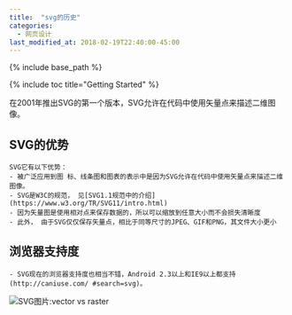 ```yaml
---
title:  "svg的历史"
categories: 
  - 网页设计
last_modified_at: 2018-02-19T22:40:00-45:00
---
```


{% include base_path %}

{% include toc title="Getting Started" %}

在2001年推出SVG的第一个版本，SVG允许在代码中使用矢量点来描述二维图像。

## SVG的优势  

 	SVG它有以下优势：
 	- 被广泛应用到图 标、线条图和图表的表示中是因为SVG允许在代码中使用矢量点来描述二维图像。
 	- SVG是W3C的规范， 见[SVG1.1规范中的介绍](https://www.w3.org/TR/SVG11/intro.html)  
 	- 因为矢量图是使用相对点来保存数据的，所以可以缩放到任意大小而不会损失清晰度  
 	- 此外， 由于SVG仅仅保存矢量点，相比于同等尺寸的JPEG、GIF和PNG，其文件大小更小
 	
##  浏览器支持度
 	
 	- SVG现在的浏览器支持度也相当不错，Android 2.3以上和IE9以上都支持(http://caniuse.com/ #search=svg)。
 	
![SVG图片:vector vs raster](http://beyourowngraphicdesigner.co.uk/wp-content/uploads/2015/02/Vector-vs-Raster-25.png)
